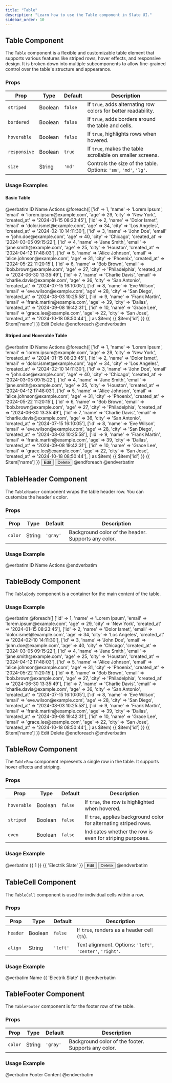 ```yaml
---
title: "Table"
description: "Learn how to use the Table component in Slate UI."
sidebar_order: 10
---
```


## Table Component

The `Table` component is a flexible and customizable table element that supports various features like striped rows, hover effects, and responsive design. It is broken down into multiple subcomponents to allow fine-grained control over the table's structure and appearance.

### Props

| Prop        | Type    | Default  | Description                                                                          |
|-------------|---------|----------|--------------------------------------------------------------------------------------|
| `striped`   | Boolean | `false`  | If `true`, adds alternating row colors for better readability.                       |
| `bordered`  | Boolean | `false`  | If `true`, adds borders around the table and cells.                                   |
| `hoverable` | Boolean | `false`  | If `true`, highlights rows when hovered.                                              |
| `responsive`| Boolean | `true`   | If `true`, makes the table scrollable on smaller screens.                             |
| `size`      | String  | `'md'`   | Controls the size of the table. Options: `'sm'`, `'md'`, `'lg'`.                      |

### Usage Examples

#### Basic Table

<x-code-preview>
@verbatim
<x-slate::table size="md">
    <x-slot name="header">
        <x-slate::table-header color="blue">
            <x-slate::table-cell header>ID</x-slate::table-cell>
            <x-slate::table-cell header>Name</x-slate::table-cell>
            <x-slate::table-cell header align="center">Actions</x-slate::table-cell>
        </x-slate::table-header>
    </x-slot>
    <x-slate::table-body>
        @foreach([ ['id' => 1, 'name' => 'Lorem Ipsum', 'email' => 'lorem.ipsum@example.com', 'age' => 29, 'city' => 'New York', 'created_at' => '2024-01-15 08:23:45'], ['id' => 2, 'name' => 'Dolor Ismet', 'email' => 'dolor.ismet@example.com', 'age' => 34, 'city' => 'Los Angeles', 'created_at' => '2024-02-10 14:11:30'], ['id' => 3, 'name' => 'John Doe', 'email' => 'john.doe@example.com', 'age' => 40, 'city' => 'Chicago', 'created_at' => '2024-03-05 09:15:22'], ['id' => 4, 'name' => 'Jane Smith', 'email' => 'jane.smith@example.com', 'age' => 25, 'city' => 'Houston', 'created_at' => '2024-04-12 17:48:03'], ['id' => 5, 'name' => 'Alice Johnson', 'email' => 'alice.johnson@example.com', 'age' => 31, 'city' => 'Phoenix', 'created_at' => '2024-05-22 11:20:15'], ['id' => 6, 'name' => 'Bob Brown', 'email' => 'bob.brown@example.com', 'age' => 27, 'city' => 'Philadelphia', 'created_at' => '2024-06-30 13:35:49'], ['id' => 7, 'name' => 'Charlie Davis', 'email' => 'charlie.davis@example.com', 'age' => 36, 'city' => 'San Antonio', 'created_at' => '2024-07-15 16:10:05'], ['id' => 8, 'name' => 'Eve Wilson', 'email' => 'eve.wilson@example.com', 'age' => 28, 'city' => 'San Diego', 'created_at' => '2024-08-03 10:25:58'], ['id' => 9, 'name' => 'Frank Martin', 'email' => 'frank.martin@example.com', 'age' => 39, 'city' => 'Dallas', 'created_at' => '2024-09-08 19:42:31'], ['id' => 10, 'name' => 'Grace Lee', 'email' => 'grace.lee@example.com', 'age' => 22, 'city' => 'San Jose', 'created_at' => '2024-10-18 08:50:44'], ] as $item)
            <x-slate::table-row>
                <x-slate::table-cell>{{ $item['id'] }}</x-slate::table-cell>
                <x-slate::table-cell>{{ $item['name'] }}</x-slate::table-cell>
                <x-slate::table-cell align="center">
                    <x-slate::button>Edit</x-slate::button>
                    <x-slate::button>Delete</x-slate::button>
                </x-slate::table-cell>
            </x-slate::table-row>
        @endforeach
    </x-slate::table-body>
</x-slate::table>
@endverbatim
</x-code-preview>

#### Striped and Hoverable Table

<x-code-preview>
@verbatim
<x-slate::table striped hoverable size="md" bordered>
    <x-slot name="header">
        <x-slate::table-header color="gray">
            <x-slate::table-cell header>ID</x-slate::table-cell>
            <x-slate::table-cell header>Name</x-slate::table-cell>
            <x-slate::table-cell header align="center">Actions</x-slate::table-cell>
        </x-slate::table-header>
    </x-slot>
    <x-slate::table-body>
        @foreach([ ['id' => 1, 'name' => 'Lorem Ipsum', 'email' => 'lorem.ipsum@example.com', 'age' => 29, 'city' => 'New York', 'created_at' => '2024-01-15 08:23:45'], ['id' => 2, 'name' => 'Dolor Ismet', 'email' => 'dolor.ismet@example.com', 'age' => 34, 'city' => 'Los Angeles', 'created_at' => '2024-02-10 14:11:30'], ['id' => 3, 'name' => 'John Doe', 'email' => 'john.doe@example.com', 'age' => 40, 'city' => 'Chicago', 'created_at' => '2024-03-05 09:15:22'], ['id' => 4, 'name' => 'Jane Smith', 'email' => 'jane.smith@example.com', 'age' => 25, 'city' => 'Houston', 'created_at' => '2024-04-12 17:48:03'], ['id' => 5, 'name' => 'Alice Johnson', 'email' => 'alice.johnson@example.com', 'age' => 31, 'city' => 'Phoenix', 'created_at' => '2024-05-22 11:20:15'], ['id' => 6, 'name' => 'Bob Brown', 'email' => 'bob.brown@example.com', 'age' => 27, 'city' => 'Philadelphia', 'created_at' => '2024-06-30 13:35:49'], ['id' => 7, 'name' => 'Charlie Davis', 'email' => 'charlie.davis@example.com', 'age' => 36, 'city' => 'San Antonio', 'created_at' => '2024-07-15 16:10:05'], ['id' => 8, 'name' => 'Eve Wilson', 'email' => 'eve.wilson@example.com', 'age' => 28, 'city' => 'San Diego', 'created_at' => '2024-08-03 10:25:58'], ['id' => 9, 'name' => 'Frank Martin', 'email' => 'frank.martin@example.com', 'age' => 39, 'city' => 'Dallas', 'created_at' => '2024-09-08 19:42:31'], ['id' => 10, 'name' => 'Grace Lee', 'email' => 'grace.lee@example.com', 'age' => 22, 'city' => 'San Jose', 'created_at' => '2024-10-18 08:50:44'], ] as $item)
            <x-slate::table-row :even="$item['id'] % 2 === 0">
                <x-slate::table-cell>{{ $item['id'] }}</x-slate::table-cell>
                <x-slate::table-cell>{{ $item['name'] }}</x-slate::table-cell>
                <x-slate::table-cell align="center">
                    <button>Edit</button>
                    <button>Delete</button>
                </x-slate::table-cell>
            </x-slate::table-row>
        @endforeach
    </x-slate::table-body>
</x-slate::table>
@endverbatim
</x-code-preview>


## TableHeader Component

The `TableHeader` component wraps the table header row. You can customize the header's color.

### Props

| Prop   | Type   | Default  | Description                                          |
|--------|--------|----------|------------------------------------------------------|
| `color`| String | `'gray'` | Background color of the header. Supports any color.  |

### Usage Example

<x-code-preview>
@verbatim
<x-slate::table>
<x-slate::table-header color="gray">
    <x-slate::table-cell header>ID</x-slate::table-cell>
    <x-slate::table-cell header>Name</x-slate::table-cell>
    <x-slate::table-cell header align="center">Actions</x-slate::table-cell>
</x-slate::table-header>
</x-slate::table>
@endverbatim
</x-code-preview>


## TableBody Component

The `TableBody` component is a container for the main content of the table.

### Usage Example

<x-code-preview>
@verbatim
<x-slate::table>
<x-slate::table-body>
    @foreach([ ['id' => 1, 'name' => 'Lorem Ipsum', 'email' => 'lorem.ipsum@example.com', 'age' => 29, 'city' => 'New York', 'created_at' => '2024-01-15 08:23:45'], ['id' => 2, 'name' => 'Dolor Ismet', 'email' => 'dolor.ismet@example.com', 'age' => 34, 'city' => 'Los Angeles', 'created_at' => '2024-02-10 14:11:30'], ['id' => 3, 'name' => 'John Doe', 'email' => 'john.doe@example.com', 'age' => 40, 'city' => 'Chicago', 'created_at' => '2024-03-05 09:15:22'], ['id' => 4, 'name' => 'Jane Smith', 'email' => 'jane.smith@example.com', 'age' => 25, 'city' => 'Houston', 'created_at' => '2024-04-12 17:48:03'], ['id' => 5, 'name' => 'Alice Johnson', 'email' => 'alice.johnson@example.com', 'age' => 31, 'city' => 'Phoenix', 'created_at' => '2024-05-22 11:20:15'], ['id' => 6, 'name' => 'Bob Brown', 'email' => 'bob.brown@example.com', 'age' => 27, 'city' => 'Philadelphia', 'created_at' => '2024-06-30 13:35:49'], ['id' => 7, 'name' => 'Charlie Davis', 'email' => 'charlie.davis@example.com', 'age' => 36, 'city' => 'San Antonio', 'created_at' => '2024-07-15 16:10:05'], ['id' => 8, 'name' => 'Eve Wilson', 'email' => 'eve.wilson@example.com', 'age' => 28, 'city' => 'San Diego', 'created_at' => '2024-08-03 10:25:58'], ['id' => 9, 'name' => 'Frank Martin', 'email' => 'frank.martin@example.com', 'age' => 39, 'city' => 'Dallas', 'created_at' => '2024-09-08 19:42:31'], ['id' => 10, 'name' => 'Grace Lee', 'email' => 'grace.lee@example.com', 'age' => 22, 'city' => 'San Jose', 'created_at' => '2024-10-18 08:50:44'], ] as $item)
        <x-slate::table-row>
            <x-slate::table-cell>{{ $item['id'] }}</x-slate::table-cell>
            <x-slate::table-cell>{{ $item['name'] }}</x-slate::table-cell>
            <x-slate::table-cell align="center">
                <x-slate::button>Edit</x-slate::button>
                <x-slate::button>Delete</x-slate::button>
            </x-slate::table-cell>
        </x-slate::table-row>
    @endforeach
</x-slate::table-body>
</x-slate::table>
@endverbatim
</x-code-preview>


## TableRow Component

The `TableRow` component represents a single row in the table. It supports hover effects and striping.

### Props

| Prop       | Type    | Default  | Description                                                      |
|------------|---------|----------|------------------------------------------------------------------|
| `hoverable`| Boolean | `false`  | If `true`, the row is highlighted when hovered.                   |
| `striped`  | Boolean | `false`  | If `true`, applies background color for alternating striped rows. |
| `even`     | Boolean | `false`  | Indicates whether the row is even for striping purposes.          |

### Usage Example

<x-code-preview>
@verbatim
<x-slate::table>
<x-slate::table-row hoverable striped :even="true">
    <x-slate::table-cell>{{ 1 }}</x-slate::table-cell>
    <x-slate::table-cell>{{ 'Electrik Slate' }}</x-slate::table-cell>
    <x-slate::table-cell align="center">
        <button>Edit</button>
        <button>Delete</button>
    </x-slate::table-cell>
</x-slate::table-row>
</x-slate::table>
@endverbatim
</x-code-preview>


## TableCell Component

The `TableCell` component is used for individual cells within a row.

### Props

| Prop    | Type    | Default | Description                             |
|---------|---------|---------|-----------------------------------------|
| `header`| Boolean | `false` | If `true`, renders as a header cell (`th`). |
| `align` | String  | `'left'`| Text alignment. Options: `'left'`, `'center'`, `'right'`. |

### Usage Example

<x-code-preview>
@verbatim
<x-slate::table>
<x-slate::table-cell header align="center">Name</x-slate::table-cell>
<x-slate::table-cell align="right">{{ 'Electrik Slate' }}</x-slate::table-cell>
</x-slate::table>
@endverbatim
</x-code-preview>


## TableFooter Component

The `TableFooter` component is for the footer row of the table.

### Props

| Prop   | Type   | Default  | Description                                        |
|--------|--------|----------|----------------------------------------------------|
| `color`| String | `'gray'` | Background color of the footer. Supports any color. |

### Usage Example

<x-code-preview>
@verbatim
<x-slate::table>
<x-slate::table-footer color="blue">
    <x-slate::table-cell colspan="3" align="center">Footer Content</x-slate::table-cell>
</x-slate::table-footer>
</x-slate::table>
@endverbatim
</x-code-preview>

